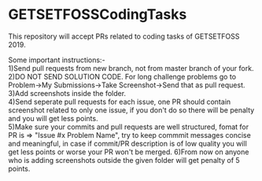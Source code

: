 # GETSETFOSSCodingTasks
This repository will accept PRs related to coding tasks of GETSETFOSS 2019.

Some important instructions:-\
1)Send pull requests from new branch, not from master branch of your fork.\
2)DO NOT SEND SOLUTION CODE. For long challenge problems go to Problem->My Submissions->Take Screenshot->Send that as pull request.\
3)Add screenshots inside the folder.\
4)Send seperate pull requests for each issue, one PR should contain screenshot related to only one issue, if you don't do so there will be penalty and you will get less points.\
5)Make sure your commits and pull requests are well structured, fomat for PR is =>  "Issue #x Problem Name", try to keep commmit messages concise and meaningful, in case if commit/PR description is of low quality you will get less points or worse your PR won't be merged.
6)From now on anyone who is adding screenshots outside the given folder will get penalty of 5 points.
